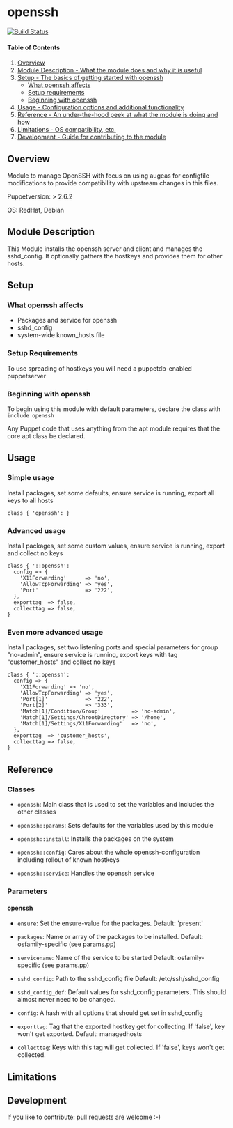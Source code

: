 # openssh
[![Build Status](https://travis-ci.org/fonk/fonk-openssh.svg?branch=master)](https://travis-ci.org/fonk/fonk-openssh)

#### Table of Contents

1. [Overview](#overview)
2. [Module Description - What the module does and why it is useful](#module-description)
3. [Setup - The basics of getting started with openssh](#setup)
    * [What openssh affects](#what-openssh-affects)
    * [Setup requirements](#setup-requirements)
    * [Beginning with openssh](#beginning-with-openssh)
4. [Usage - Configuration options and additional functionality](#usage)
5. [Reference - An under-the-hood peek at what the module is doing and how](#reference)
5. [Limitations - OS compatibility, etc.](#limitations)
6. [Development - Guide for contributing to the module](#development)

## Overview

Module to manage OpenSSH with focus on using augeas for configfile modifications
to provide compatibility with upstream changes in this files.

Puppetversion: > 2.6.2

OS: RedHat, Debian

## Module Description

This Module installs the openssh server and client and manages the sshd\_config.
It optionally gathers the hostkeys and provides them for other hosts.

## Setup

### What openssh affects

* Packages and service for openssh
* sshd\_config
* system-wide known\_hosts file

### Setup Requirements

To use spreading of hostkeys you will need a puppetdb-enabled puppetserver

### Beginning with openssh

To begin using this module with default parameters, declare the class with
`include openssh`

Any Puppet code that uses anything from the apt module requires that the core
apt class be declared.

## Usage

### Simple usage
Install packages, set some defaults, ensure service is running, export all keys
to all hosts

    class { 'openssh': }

### Advanced usage
Install packages, set some custom values, ensure service is running, export and
collect no keys

    class { '::openssh':
      config => {
        'X11Forwarding'      => 'no',
        'AllowTcpForwarding' => 'yes',
        'Port'               => '222',
      },
      exporttag  => false,
      collecttag => false,
    }

### Even more advanced usage
Install packages, set two listening ports and special parameters for group "no-admin", ensure service is running, export
keys with tag "customer\_hosts" and collect no keys

    class { '::openssh':
      config => {
        'X11Forwarding' => 'no',
        'AllowTcpForwarding' => 'yes',
        'Port[1]'            => '222',
        'Port[2]'            => '333',
        'Match[1]/Condition/Group'          => 'no-admin',
        'Match[1]/Settings/ChrootDirectory' => '/home',
        'Match[1]/Settings/X11Forwarding'   => 'no',
      },
      exporttag  => 'customer_hosts',
      collecttag => false,
    }

## Reference

### Classes

* `openssh`: Main class that is used to set the variables and includes the other classes

* `openssh::params`: Sets defaults for the variables used by this module

* `openssh::install`: Installs the packages on the system

* `openssh::config`: Cares about the whole openssh-configuration including rollout of known hostkeys

* `openssh::service`: Handles the openssh service

### Parameters

#### openssh
* `ensure`: Set the ensure-value for the packages.
  Default: 'present'

* `packages`: Name or array of the packages to be installed.
  Default: osfamily-specific (see params.pp)

* `servicename`: Name of the service to be started
  Default: osfamily-specific (see params.pp)

* `sshd_config`: Path to the sshd\_config file
  Default: /etc/ssh/sshd\_config

* `sshd_config_def`: Default values for sshd\_config parameters. This should almost never need to be changed.

* `config`: A hash with all options that should get set in sshd\_config

* `exporttag`: Tag that the exported hostkey get for collecting. If 'false', key won't get exported.
  Default: managedhosts

* `collecttag`: Keys with this tag will get collected. If 'false', keys won't get collected.

## Limitations

## Development

If you like to contribute: pull requests are welcome :-)
